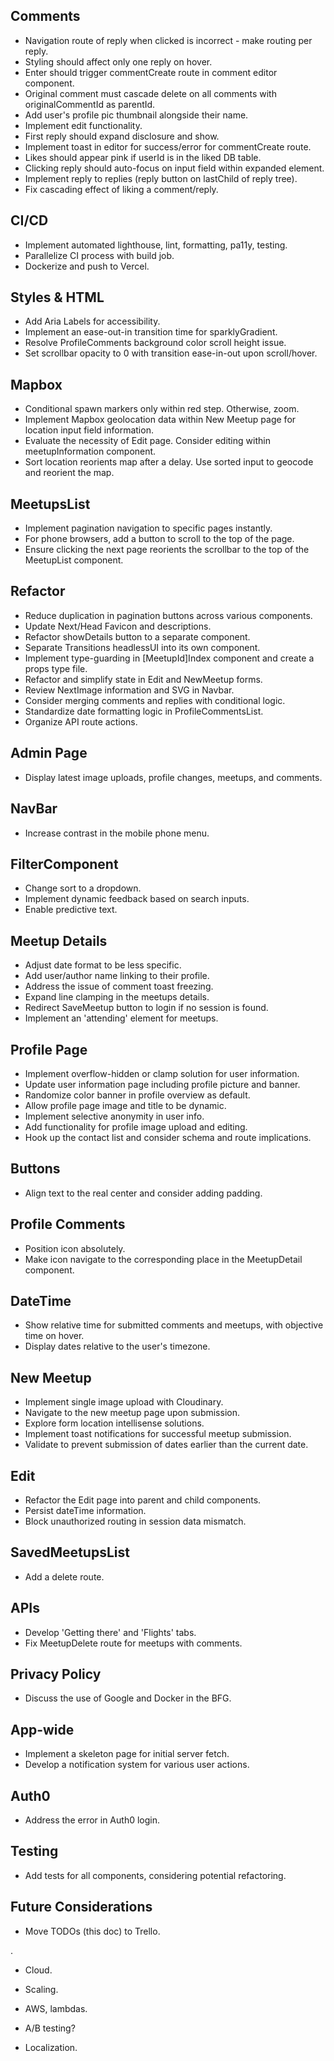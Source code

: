 ## Comments

- Navigation route of reply when clicked is incorrect - make routing per reply.
- Styling should affect only one reply on hover.
- Enter should trigger commentCreate route in comment editor component.
- Original comment must cascade delete on all comments with originalCommentId as parentId.
- Add user's profile pic thumbnail alongside their name.
- Implement edit functionality.
- First reply should expand disclosure and show.
- Implement toast in editor for success/error for commentCreate route.
- Likes should appear pink if userId is in the liked DB table.
- Clicking reply should auto-focus on input field within expanded element.
- Implement reply to replies (reply button on lastChild of reply tree).
- Fix cascading effect of liking a comment/reply.

## CI/CD

- Implement automated lighthouse, lint, formatting, pa11y, testing.
- Parallelize CI process with build job.
- Dockerize and push to Vercel.

## Styles & HTML

- Add Aria Labels for accessibility.
- Implement an ease-out-in transition time for sparklyGradient.
- Resolve ProfileComments background color scroll height issue.
- Set scrollbar opacity to 0 with transition ease-in-out upon scroll/hover.

## Mapbox

- Conditional spawn markers only within red step. Otherwise, zoom.
- Implement Mapbox geolocation data within New Meetup page for location input field information.
- Evaluate the necessity of Edit page. Consider editing within meetupInformation component.
- Sort location reorients map after a delay. Use sorted input to geocode and reorient the map.

## MeetupsList

- Implement pagination navigation to specific pages instantly.
- For phone browsers, add a button to scroll to the top of the page.
- Ensure clicking the next page reorients the scrollbar to the top of the MeetupList component.

## Refactor

- Reduce duplication in pagination buttons across various components.
- Update Next/Head Favicon and descriptions.
- Refactor showDetails button to a separate component.
- Separate Transitions headlessUI into its own component.
- Implement type-guarding in [MeetupId]Index component and create a props type file.
- Refactor and simplify state in Edit and NewMeetup forms.
- Review NextImage information and SVG in Navbar.
- Consider merging comments and replies with conditional logic.
- Standardize date formatting logic in ProfileCommentsList.
- Organize API route actions.

## Admin Page

- Display latest image uploads, profile changes, meetups, and comments.

## NavBar

- Increase contrast in the mobile phone menu.

## FilterComponent

- Change sort to a dropdown.
- Implement dynamic feedback based on search inputs.
- Enable predictive text.

## Meetup Details

- Adjust date format to be less specific.
- Add user/author name linking to their profile.
- Address the issue of comment toast freezing.
- Expand line clamping in the meetups details.
- Redirect SaveMeetup button to login if no session is found.
- Implement an 'attending' element for meetups.

## Profile Page

- Implement overflow-hidden or clamp solution for user information.
- Update user information page including profile picture and banner.
- Randomize color banner in profile overview as default.
- Allow profile page image and title to be dynamic.
- Implement selective anonymity in user info.
- Add functionality for profile image upload and editing.
- Hook up the contact list and consider schema and route implications.

## Buttons

- Align text to the real center and consider adding padding.

## Profile Comments

- Position icon absolutely.
- Make icon navigate to the corresponding place in the MeetupDetail component.

## DateTime

- Show relative time for submitted comments and meetups, with objective time on hover.
- Display dates relative to the user's timezone.

## New Meetup

- Implement single image upload with Cloudinary.
- Navigate to the new meetup page upon submission.
- Explore form location intellisense solutions.
- Implement toast notifications for successful meetup submission.
- Validate to prevent submission of dates earlier than the current date.

## Edit

- Refactor the Edit page into parent and child components.
- Persist dateTime information.
- Block unauthorized routing in session data mismatch.

## SavedMeetupsList

- Add a delete route.

## APIs

- Develop 'Getting there' and 'Flights' tabs.
- Fix MeetupDelete route for meetups with comments.

## Privacy Policy

- Discuss the use of Google and Docker in the BFG.

## App-wide

- Implement a skeleton page for initial server fetch.
- Develop a notification system for various user actions.

## Auth0

- Address the error in Auth0 login.

## Testing

- Add tests for all components, considering potential refactoring.

## Future Considerations

- Move TODOs (this doc) to Trello.

.

- Cloud.
- Scaling.
- AWS, lambdas.

- A/B testing?

- Localization.

